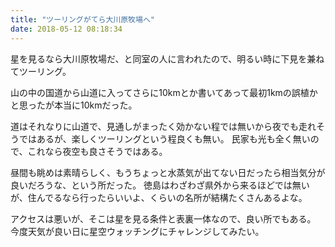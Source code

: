 ```yaml
---
title: "ツーリングがてら大川原牧場へ"
date: 2018-05-12 08:18:34
---
```


星を見るなら大川原牧場だ、と同室の人に言われたので、明るい時に下見を兼ねてツーリング。

山の中の国道から山道に入ってさらに10kmとか書いてあって最初1kmの誤植かと思ったが本当に10kmだった。

道はそれなりに山道で、見通しがまったく効かない程では無いから夜でも走れそうではあるが、楽しくツーリングという程良くも無い。
民家も光も全く無いので、これなら夜空も良さそうではある。

昼間も眺めは素晴らしく、もうちょっと水蒸気が出てない日だったら相当気分が良いだろうな、という所だった。
徳島はわざわざ県外から来るほどでは無いが、住んでるなら行ったらいいよ、くらいの名所が結構たくさんあるよな。

アクセスは悪いが、そこは星を見る条件と表裏一体なので、良い所でもある。
今度天気が良い日に星空ウォッチングにチャレンジしてみたい。
